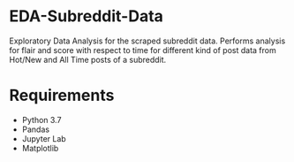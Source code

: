# EDA-Subreddit-Data
Exploratory Data Analysis for the scraped subreddit data. Performs analysis for flair and score with respect to time for different kind of post data from Hot/New and All Time posts of a subreddit.


# Requirements
<ul>
  <li> Python 3.7 </li>
  <li> Pandas </li>
  <li> Jupyter Lab </li>
  <li> Matplotlib </li>
 </ul>
